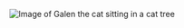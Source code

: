 ![Image of Galen the cat sitting in a cat tree](https://www.proverbialcat.com/uploads/8/1/8/1/8181936/1302141.jpg)

